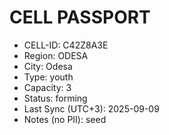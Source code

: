 ﻿# CELL PASSPORT
- CELL-ID: C42Z8A3E
- Region: ODESA
- City: Odesa
- Type: youth
- Capacity: 3
- Status: forming
- Last Sync (UTC+3): 2025-09-09
- Notes (no PII): seed
